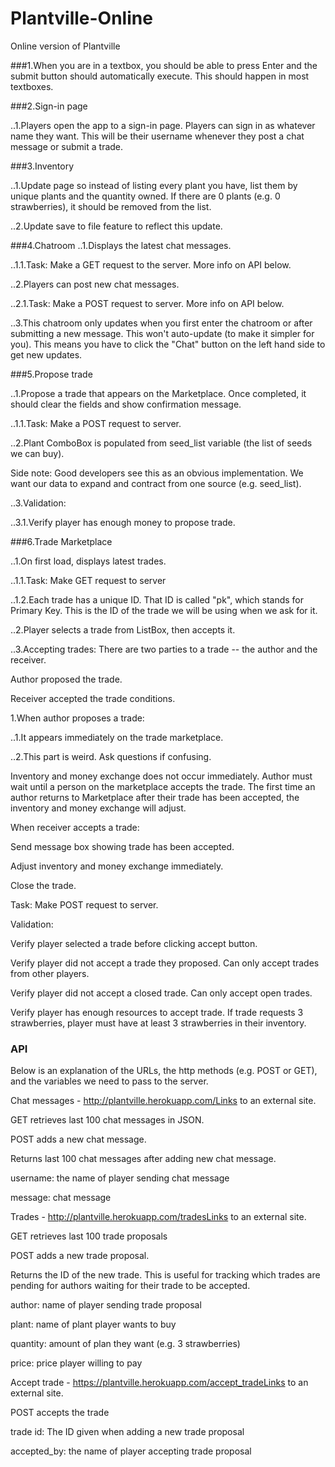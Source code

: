 # Plantville-Online
Online version of Plantville 


###1.When you are in a textbox, you should be able to press Enter and the submit button should automatically execute. This should happen in most textboxes.

###2.Sign-in page

..1.Players open the app to a sign-in page. Players can sign in as whatever name they want. This will be their username whenever they post a chat message or submit a trade.

###3.Inventory

..1.Update page so instead of listing every plant you have, list them by unique plants and the quantity owned. If there are 0 plants (e.g. 0 strawberries), it should be removed from the list. 

..2.Update save to file feature to reflect this update.

###4.Chatroom
..1.Displays the latest chat messages.

..1.1.Task: Make a GET request to the server. More info on API below.

..2.Players can post new chat messages. 

..2.1.Task: Make a POST request to server. More info on API below.

..3.This chatroom only updates when you first enter the chatroom or after submitting a new message. This won't auto-update (to make it simpler for you). This means you have to click the "Chat" button on the left hand side to get new updates.

###5.Propose trade

..1.Propose a trade that appears on the Marketplace. Once completed, it should clear the fields and show confirmation message.

..1.1.Task: Make a POST request to server.

..2.Plant ComboBox is populated from seed_list variable (the list of seeds we can buy).

Side note: Good developers see this as an obvious implementation. We want our data to expand and contract from one source (e.g. seed_list). 

..3.Validation: 

..3.1.Verify player has enough money to propose trade. 

###6.Trade Marketplace

..1.On first load, displays latest trades.

..1.1.Task: Make GET request to server

..1.2.Each trade has a unique ID.  That ID is called "pk", which stands for Primary Key. This is the ID of the trade we will be using when we ask for it.

..2.Player selects a trade from ListBox, then accepts it. 

..3.Accepting trades: There are two parties to a trade -- the author and the receiver. 


Author proposed the trade.

Receiver accepted the trade conditions.

1.When author proposes a trade:

..1.It appears immediately on the trade marketplace.

..2.This part is weird. Ask questions if confusing.

Inventory and money exchange does not occur immediately. Author must wait until a person on the marketplace accepts the trade. The first time an author returns to Marketplace after their trade has been accepted, the inventory and money exchange will adjust.

When receiver accepts a trade:

Send message box showing trade has been accepted.

Adjust inventory and money exchange immediately.

Close the trade.

Task: Make POST request to server.

Validation:

Verify player selected a trade before clicking accept button.

Verify player did not accept a trade they proposed. Can only accept trades from other players.

Verify player did not accept a closed trade. Can only accept open trades.

Verify player has enough resources to accept trade. If trade requests 3 strawberries, player must have at least 3 strawberries in their inventory.

### API

Below is an explanation of the URLs, the http methods (e.g. POST or GET), and the variables we need to pass to the server.


Chat messages - http://plantville.herokuapp.com/Links to an external site.

GET retrieves last 100 chat messages in JSON.

POST adds a new chat message.

Returns last 100 chat messages after adding new chat message.

username: the name of player sending chat message

message: chat message

Trades - http://plantville.herokuapp.com/tradesLinks to an external site. 

GET retrieves last 100 trade proposals

POST adds a new trade proposal.

Returns the ID of the new trade. This is useful for tracking which trades are pending for authors waiting for their trade to be accepted.

author: name of player sending trade proposal

plant: name of plant player wants to buy

quantity: amount of plan they want (e.g. 3 strawberries)

price: price player willing to pay

Accept trade - https://plantville.herokuapp.com/accept_tradeLinks to an external site.

POST accepts the trade

trade id: The ID given when adding a new trade proposal

accepted_by: the name of player accepting trade proposal

